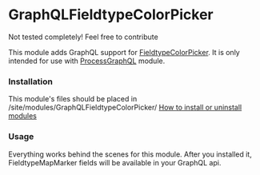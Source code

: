 GraphQLFieldtypeColorPicker
=========================
Not tested completely! Feel free to contribute

This module adds GraphQL support for [FieldtypeColorPicker](https://processwire.com/modules/fieldtype-color-picker/). It is only intended for 
use with [ProcessGraphQL](https://github.com/dadish/ProcessGraphQL#processgraphql) module.

### Installation
This module's files should be placed in /site/modules/GraphQLFieldtypeColorPicker/ 
[How to install or uninstall modules](http://modules.processwire.com/install-uninstall/)

### Usage
Everything works behind the scenes for this module. After you installed it, FieldtypeMapMarker 
fields will be available in your GraphQL api.
